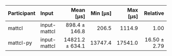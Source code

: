 | Participant | Input | Mean [µs] | Min [µs] | Max [µs] | Relative |
|:---|:---|---:|---:|---:|---:|
| mattcl | input-mattcl | 898.4 ± 146.8 | 206.5 | 1114.9 | 1.00 |
| mattcl-py | input-mattcl | 14821.2 ± 634.1 | 13747.4 | 17541.0 | 16.50 ± 2.79 |
